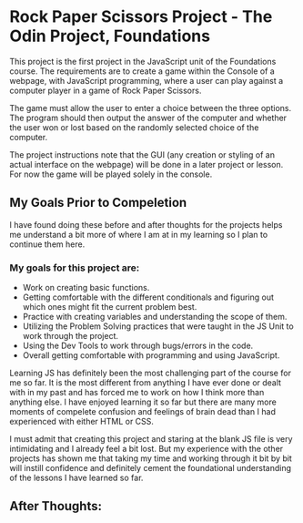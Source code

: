 # Rock Paper Scissors Project - The Odin Project, Foundations

This project is the first project in the JavaScript unit of the Foundations course. The requirements are to create a game within the Console of a webpage, with JavaScript programming, where a user can play against a computer player in a game of Rock Paper Scissors. 

The game must allow the user to enter a choice between the three options. The program should then output the answer of the computer and whether the user won or lost based on the randomly selected choice of the computer. 

The project instructions note that the GUI (any creation or styling of an actual interface on the webpage) will be done in a later project or lesson. For now the game will be played solely in the console. 

## My Goals Prior to Compeletion

I have found doing these before and after thoughts for the projects helps me understand a bit more of where I am at in my learning so I plan to continue them here. 

### My goals for this project are:
* Work on creating basic functions. 
* Getting comfortable with the different conditionals and figuring out which ones might fit the current problem best. 
* Practice with creating variables and understanding the scope of them. 
* Utilizing the Problem Solving practices that were taught in the JS Unit to work through the project.
* Using the Dev Tools to work through bugs/errors in the code.
* Overall getting comfortable with programming and using JavaScript. 

Learning JS has definitely been the most challenging part of the course for me so far. It is the most different from anything I have ever done or dealt with in my past and has forced me to work on how I think more than anything else. I have enjoyed learning it so far but there are many more moments of compelete confusion and feelings of brain dead than I had experienced with either HTML or CSS. 

I must admit that creating this project and staring at the blank JS file is very intimidating and I already feel a bit lost. But my experience with the other projects has shown me that taking my time and working through it bit by bit will instill confidence and definitely cement the foundational understanding of the lessons I have learned so far. 

## After Thoughts:


